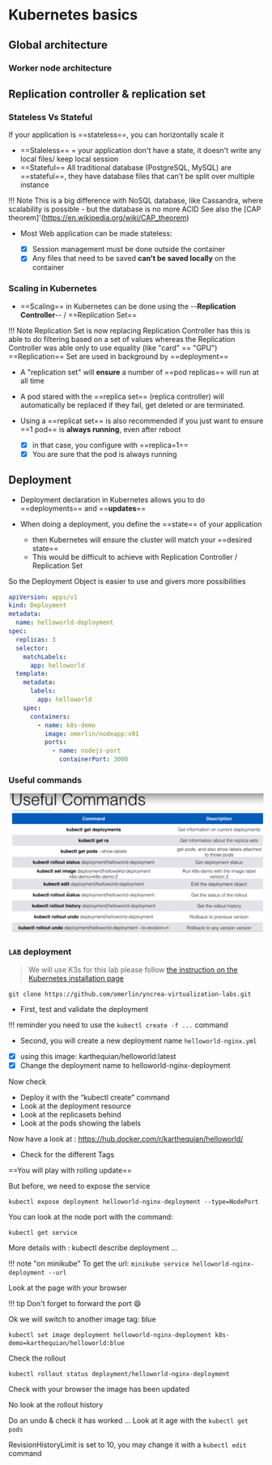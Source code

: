 # Kubernetes basics
 
## Global architecture
### Worker node architecture

## Replication controller & replication set
### Stateless Vs Stateful

If your application is ==stateless==, you can horizontally scale it

* ==Staleless== = your application don't have a state, it doesn't write any local files/ keep local session
* ==Stateful== All traditional database (PostgreSQL, MySQL) are ==stateful==, they have database files that can't be split over multiple instance

!!! Note
    This is a big difference with NoSQL database, like Cassandra, where scalability is possible - but the database is no more ACID
    See also the [CAP theorem]'(https://en.wikipedia.org/wiki/CAP_theorem)

- Most Web application can be made stateless:

  * [x] Session management must be done outside the container
  * [x] Any files that need to be saved **can't be saved locally** on the container
  
### Scaling in Kubernetes

* ==Scaling== in Kubernetes can be done using the --**Replication Controller**-- / ==Replication Set==

!!! Note
    Replication Set is now replacing Replication Controller has this is able to do filtering based on a set of values
    whereas the Replication Controller was able only to use equality (like "card" == "GPU")
    ==Replication== Set are used in background by ==deployment==

- A "replication set" will **ensure** a number of ==pod replicas== will run at all time
- A pod stared with the ==replica set== (replica controller) will automatically be replaced if they fail, get deleted or are terminated.  
- Using a ==replicat set== is also recommended if you just want to ensure ==1 pod== is **always running**, even after reboot

  * [x] in that case, you configure with ==replica=1==
  * [x] You are sure that the pod is always running
  
## Deployment

- Deployment declaration in Kubernetes allows you to do ==deployments== and ==**updates**== 
- When doing a deployment, you define the ==state== of your application
  
  * then Kubernetes will ensure the cluster will match your ==desired state==
  * This would be difficult to achieve with Replication Controller / Replication Set
  
So the Deployment Object is easier to use and givers more possibilities

```yaml hl_lines="2 4"
apiVersion: apps/v1
kind: Deployment
metadata:
  name: helloworld-deployment
spec:
  replicas: 3
  selector:
    matchLabels:
      app: helloworld
  template:
    metadata:
      labels:
        app: helloworld
    spec:
      containers:
        - name: k8s-demo
          image: omerlin/nodeapp:v01
          ports:
            - name: nodejs-port
              containerPort: 3000
```
### Useful commands

![K8SDeployment](../files/kubernetes/k8s_deployment_commands.png "K8S deployment")

### `LAB` deployment

> We will use K3s for this lab
> please follow [the instruction on the Kubernetes installation page](https://omerlin.github.io/yncrea-virtualization/kubernetesInstallation/#installation-on-our-vagrant-environment)

```
git clone https://github.com/omerlin/yncrea-virtualization-labs.git
```
* First, test and validate the deployment

!!! reminder
    you need to use the `kubectl create -f ...` command

* Second, you will create a new deployment name `helloworld-nginx.yml`
* [x] using this image: karthequian/helloworld:latest
* [x] Change the deployment name to helloworld-nginx-deployment

Now check

* Deploy it with the “kubectl create” command
* Look at the deployment resource
* Look at the replicasets behind
* Look at the pods showing the labels

Now have a look at : https://hub.docker.com/r/karthequian/helloworld/

* Check for the different Tags

==You will play with rolling update==

But before, we need to expose the service

```
kubectl expose deployment helloworld-nginx-deployment --type=NodePort
```

You can look at the node port with the command:
```
kubectl get service
```

More details with : kubectl describe deployment …

!!! note "on minikube"
    To get the url:
    ```minikube service helloworld-nginx-deployment --url```

Look at the page with your browser

!!! tip
    Don't forget to forward the port :smile:

Ok we will switch to another image tag: blue
```
kubectl set image deployment helloworld-nginx-deployment k8s-demo=karthequian/helloworld:blue
```
Check the rollout
```
kubectl rollout status deployment/helloworld-nginx-deployment
```

Check with your browser the image has been updated   

No look at the rollout history

Do an undo & check it has worked … 
Look at it age with the ```kubectl get pods```

RevisionHistoryLimit is set to 10, you may change it with a ```kubectl edit``` command 




